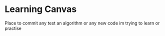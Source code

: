# Learning Canvas

Place to commit any test an algorithm or any new code im trying to learn or practise
